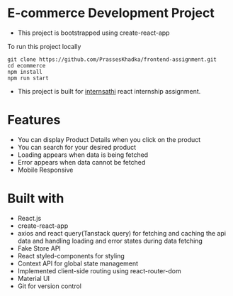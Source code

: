 # E-commerce Development Project

- This project is bootstrapped using create-react-app

To run this project locally

```
git clone https://github.com/PrassesKhadka/frontend-assignment.git
cd ecommerce
npm install
npm run start
```

- This project is built for [internsathi](https://internsathi.com/) react internship assignment.

# Features

- You can display Product Details when you click on the product
- You can search for your desired product
- Loading appears when data is being fetched
- Error appears when data cannot be fetched
- Mobile Responsive

# Built with

- React.js
- create-react-app
- axios and react query(Tanstack query) for fetching and caching the api data and handling loading and error states during data fetching
- Fake Store API
- React styled-components for styling
- Context API for global state management
- Implemented client-side routing using react-router-dom
- Material UI
- Git for version control
